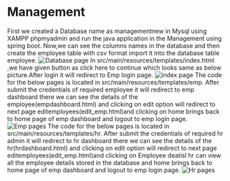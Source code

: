# Management
First we created a Database name as managementnew in Mysql using XAMPP phpmyadmin and run the java application in the Management using spring boot.
Now,we can see the columns names in the database and then create the employee table with csv format import it into the database table employee.
![Database page](https://user-images.githubusercontent.com/121932305/215082001-a006f017-22a8-48cb-a1d3-4530df138157.jpg)
In src/main/resources/templates/index.html ,we have given button as click here to continue which looks same as below picture.After login it will redirect to Emp login page.
![index page](https://user-images.githubusercontent.com/121932305/215082447-44bf82c2-f0cd-4bd9-a2b8-f384633e399c.jpg)
The code for the below pages is located in src/main/resources/templates/emp.
After submit the credentials of required employee it will redirect to emp dashboard there we can see the details of the employee(empdashboard.html) and clicking on edit option will redirect to next page editemployees(edit_emp.html)and clicking on home brings back to home page of emp dashboard and logout to emp login page.
![Emp pages](https://user-images.githubusercontent.com/121932305/215082471-049652af-a67a-48e9-9609-d834e2747446.jpg)
The code for the below pages is located in src/main/resources/templates/hr.
After submit the credentials of required hr admin it will redirect to hr dashboard there we can see the details of the hr(hrdashboard.html) and clicking on edit option will redirect to next page editemployees(edit_emp.html)and clicking on Employee deatisl hr can view all the employee details stored in the database and home brings back to home page of emp dashboard and logout to emp login page.
![Hr pages](https://user-images.githubusercontent.com/121932305/215082483-a2df0771-3ca0-4307-84bd-17d354eb027f.jpg)


